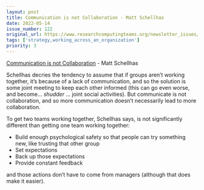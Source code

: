 ```yaml
---
layout: post
title: Communication is not Collaboration - Matt Schellhas
date: 2022-05-14
issue_number: 122
original_url: https://www.researchcomputingteams.org/newsletter_issues/0122
tags: ['strategy,working_across_an_organization']
priority: 3
---
```


<!-- markdownlint-disable MD033 -->
<!-- markdownlint-disable MD041 -->
<!-- markdownlint-disable MD049 -->

[Communication is not Collaboration](https://matt-schellhas.medium.com/communication-is-not-collaboration-3896140e7dd6) - Matt Schellhas

Schellhas decries the tendency to assume that if groups aren’t working together, it’s because of a lack of communication, and so the solution is some joint meeting to keep each other informed (this can go even worse, and become… *shudder* … joint social activities).  But communicate is not collaboration, and so more communication doesn’t necessarily lead to more collaboration.

To get two teams working together, Schellhas says, is not significantly different than getting one team working together:

- Build enough psychological safety so that people can try something new, like trusting that other group
- Set expectations
- Back up those expectations
- Provide constant feedback

and those actions don’t have to come from managers (although that does make it easier).
